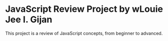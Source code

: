 # JavaScript Review Project by wLouie Jee I. Gijan
This project is a review of JavaScript concepts, from beginner to advanced.